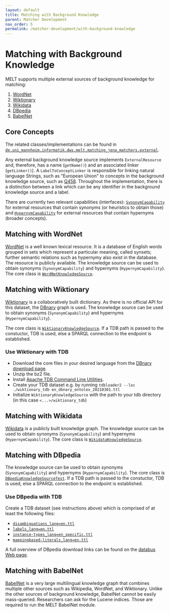 ```yaml
---
layout: default
title: Matching with Background Knowledge
parent: Matcher Development
nav_order: 5
permalink: /matcher-development/with-background-knowledge
---
```


# Matching with Background Knowledge
MELT supports multiple external sources of background knowledge for matching:
1. [WordNet](#matching-with-wordnet)
2. [Wiktionary](#matching-with-wiktionary)
3. [Wikidata](#matching-with-wikidata)
4. [DBpedia](#matching-with-dbpedia)
5. [BabelNet](#matching-with-babelnet)

## Core Concepts
The related classes/implementations can be found in [`de.uni_mannheim.informatik.dws.melt.matching_jena_matchers.external`](https://github.com/dwslab/melt/tree/master/matching-jena-matchers/src/main/java/de/uni_mannheim/informatik/dws/melt/matching_jena_matchers/external).

Any external background knowledge source implements `ExternalResource` and, therefore, has a name (`getName()`) and an associated linker (`getLinker()`). A `LabelToConceptLinker` is responsible for linking natural language Strings, such as "European Union" to concepts in the background knowledge source, such as [Q458](https://www.wikidata.org/wiki/Q458). Throughout the implementation, there is a distinction between a link which can be any identifier in the background knowledge source and a label.

There are currently two relevant capabilities (interfaces): [`SynonymCapability`](https://github.com/dwslab/melt/blob/master/matching-jena-matchers/src/main/java/de/uni_mannheim/informatik/dws/melt/matching_jena_matchers/external/SynonymCapability.java) for external resources that contain synonyms (or heuristics to obtain those) and [`HypernymCapability`](https://github.com/dwslab/melt/blob/master/matching-jena-matchers/src/main/java/de/uni_mannheim/informatik/dws/melt/matching_jena_matchers/external/HypernymCapability.java) for external resources that contain hypernyms (broader concepts).


## Matching with WordNet
[WordNet](https://wordnet.princeton.edu/) is a well known lexical resource. It is a database of English words grouped in sets which represent a particular meaning, called synsets; further semantic relations such as hypernymy also exist in the database. The resource is publicly available. The knowledge source can be used to obtain synonyms (`SynonymCapability`) and hypernyms (`HypernymCapability`). The core class is [`WordNetKnowledgeSource`](https://github.com/dwslab/melt/blob/master/matching-jena-matchers/src/main/java/de/uni_mannheim/informatik/dws/melt/matching_jena_matchers/external/wordNet/WordNetKnowledgeSource.java).

## Matching with Wiktionary
[Wiktionary](https://www.wiktionary.org/) is a collaboratively built dictionary. As there is no official API for this dataset, the [DBnary](http://kaiko.getalp.org/about-dbnary/) graph is used. The knowledge source can be used to obtain synonyms (`SynonymCapability`) and hypernyms (`HypernymCapability`).

The core class is [`WiktionaryKnowledgeSource`](https://github.com/dwslab/melt/blob/master/matching-jena-matchers/src/main/java/de/uni_mannheim/informatik/dws/melt/matching_jena_matchers/external/wiktionary/WiktionaryKnowledgeSource.java). If a TDB path is passed to the constuctor, TDB is used, else a SPARQL connection to the endpoint is established.

### Use Wiktionary with TDB
- Download the core files in your desired language from the [DBnary download page](http://kaiko.getalp.org/about-dbnary/download/). 
- Unzip the bz2 file. 
- Install [Apache TDB Command Line Utilities](https://jena.apache.org/documentation/tdb/commands.html).
- Create your TDB dataset e.g. by running `tdbloader2 --loc ./wiktionary_tdb en_dbnary_ontolex_20210301.ttl`
- Initialize `WiktionaryKnowledgeSource` with the path to your tdb directory (in this case `<...>/wiktionary_tdb`)

## Matching with Wikidata
[Wikidata](https://www.wikidata.org/) is a publicly built knowledge graph. The knowledge source can be used to obtain synonyms (`SynonymCapability`) and hypernyms (`HypernymCapability`). The core class is [`WikidataKnowledgeSource`](https://github.com/dwslab/melt/blob/master/matching-jena-matchers/src/main/java/de/uni_mannheim/informatik/dws/melt/matching_jena_matchers/external/wikidata/WikidataKnowledgeSource.java).

## Matching with DBpedia
The knowledge source can be used to obtain synonyms (`SynonymCapability`) and hypernyms (`HypernymCapability`). The core class is [`DBpediaKnowledgeSourceTest`](https://github.com/dwslab/melt/blob/master/matching-jena-matchers/src/main/java/de/uni_mannheim/informatik/dws/melt/matching_jena_matchers/external/dbpedia/DBpediaKnowledgeSource.java). If a TDB path is passed to the constuctor, TDB is used, else a SPARQL connection to the endpoint is established.

### Use DBpedia with TDB
Create a TDB dataset (see instructions above) which is comprised of at least the following files:
- [`disambiguations_lang=en.ttl`](https://downloads.dbpedia.org/repo/dbpedia/generic/disambiguations/2020.12.01/disambiguations_lang=en.ttl.bz2)
- [`labels_lang=en.ttl`](https://downloads.dbpedia.org/repo/dbpedia/generic/labels/2020.12.01/labels_lang=en.ttl.bz2)
- [`instance-types_lang=en_specific.ttl`](https://downloads.dbpedia.org/repo/dbpedia/mappings/instance-types/2020.12.01/instance-types_lang=en_specific.ttl.bz2)
- [`mappingbased-literals_lang=en.ttl`](https://downloads.dbpedia.org/repo/dbpedia/mappings/mappingbased-literals/2020.12.01/mappingbased-literals_lang=en.ttl.bz2)

A full overview of DBpedia download links can be found on the [databus Web page](https://databus.dbpedia.org/dbpedia/collections/latest-core). 

## Matching with BabelNet
[BabelNet](https://babelnet.org/) is a very large multilingual knowledge graph that combines multiple other sources such as Wikipedia, WordNet, and Wiktionary. Unlike the other sources of background knowledge, BabelNet cannot be easily mass-queried. Researchers can ask for the Lucene indices. Those are required to run the MELT BabelNet module.